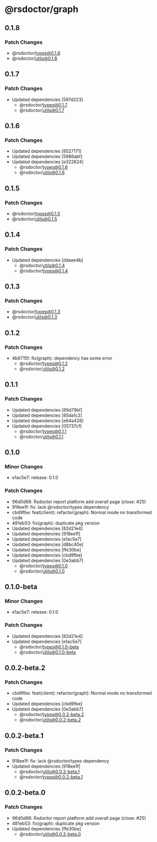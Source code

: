 # @rsdoctor/graph

## 0.1.8

### Patch Changes

- @rsdoctor/types@0.1.8
- @rsdoctor/utils@0.1.8

## 0.1.7

### Patch Changes

- Updated dependencies [597d223]
  - @rsdoctor/types@0.1.7
  - @rsdoctor/utils@0.1.7

## 0.1.6

### Patch Changes

- Updated dependencies [8527171]
- Updated dependencies [5986abf]
- Updated dependencies [e322824]
  - @rsdoctor/types@0.1.6
  - @rsdoctor/utils@0.1.6

## 0.1.5

### Patch Changes

- @rsdoctor/types@0.1.5
- @rsdoctor/utils@0.1.5

## 0.1.4

### Patch Changes

- Updated dependencies [ddaee4b]
  - @rsdoctor/utils@0.1.4
  - @rsdoctor/types@0.1.4

## 0.1.3

### Patch Changes

- @rsdoctor/types@0.1.3
- @rsdoctor/utils@0.1.3

## 0.1.2

### Patch Changes

- 4b6715f: fix(graph): dependency has some error
  - @rsdoctor/types@0.1.2
  - @rsdoctor/utils@0.1.2

## 0.1.1

### Patch Changes

- Updated dependencies [89d79bf]
- Updated dependencies [85da1c2]
- Updated dependencies [e64a428]
- Updated dependencies [05737c1]
  - @rsdoctor/types@0.1.1
  - @rsdoctor/utils@0.1.1

## 0.1.0

### Minor Changes

- e1ac5e7: release: 0.1.0

### Patch Changes

- 96d0d68: Rsdoctor report platform add overall page (close: #25)
- 918ee1f: fix: lack @rsdoctor/types dependency
- cbd9fbe: feat(client): refactor(graph): Normal mode no transformed code
- 481eb53: fix(graph): duplicate pkg version
- Updated dependencies [82d21e4]
- Updated dependencies [918ee1f]
- Updated dependencies [e1ac5e7]
- Updated dependencies [d8bc40e]
- Updated dependencies [ffe30be]
- Updated dependencies [cbd9fbe]
- Updated dependencies [0e3abb7]
  - @rsdoctor/types@0.1.0
  - @rsdoctor/utils@0.1.0

## 0.1.0-beta

### Minor Changes

- e1ac5e7: release: 0.1.0

### Patch Changes

- Updated dependencies [82d21e4]
- Updated dependencies [e1ac5e7]
  - @rsdoctor/types@0.1.0-beta
  - @rsdoctor/utils@0.1.0-beta

## 0.0.2-beta.2

### Patch Changes

- cbd9fbe: feat(client): refactor(graph): Normal mode no transformed code
- Updated dependencies [cbd9fbe]
- Updated dependencies [0e3abb7]
  - @rsdoctor/types@0.0.2-beta.2
  - @rsdoctor/utils@0.0.2-beta.2

## 0.0.2-beta.1

### Patch Changes

- 918ee1f: fix: lack @rsdoctor/types dependency
- Updated dependencies [918ee1f]
  - @rsdoctor/utils@0.0.2-beta.1
  - @rsdoctor/types@0.0.2-beta.1

## 0.0.2-beta.0

### Patch Changes

- 96d0d68: Rsdoctor report platform add overall page (close: #25)
- 481eb53: fix(graph): duplicate pkg version
- Updated dependencies [ffe30be]
  - @rsdoctor/utils@0.0.2-beta.0
